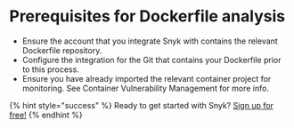 # Prerequisites for Dockerfile analysis

* Ensure the account that you integrate Snyk with contains the relevant Dockerfile repository.
* Configure the integration for the Git that contains your Dockerfile prior to this process.
* Ensure you have already imported the relevant container project for monitoring. See Container Vulnerability Management for more info.

{% hint style="success" %}
Ready to get started with Snyk? [Sign up for free!](https://snyk.io/login?cta=sign-up&loc=footer&page=support_docs_page/)
{% endhint %}


